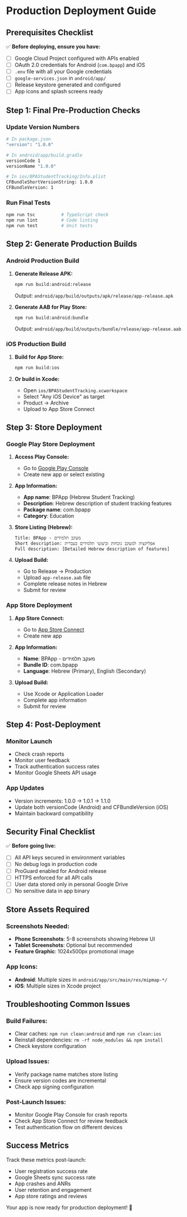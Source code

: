 # Production Deployment Guide

## Prerequisites Checklist

✅ **Before deploying, ensure you have:**
- [ ] Google Cloud Project configured with APIs enabled
- [ ] OAuth 2.0 credentials for Android (`com.bpapp`) and iOS
- [ ] `.env` file with all your Google credentials
- [ ] `google-services.json` in `android/app/`
- [ ] Release keystore generated and configured
- [ ] App icons and splash screens ready

## Step 1: Final Pre-Production Checks

### Update Version Numbers
```bash
# In package.json
"version": "1.0.0"

# In android/app/build.gradle
versionCode 1
versionName "1.0.0"

# In ios/BPAStudentTracking/Info.plist
CFBundleShortVersionString: 1.0.0
CFBundleVersion: 1
```

### Run Final Tests
```bash
npm run tsc          # TypeScript check
npm run lint         # Code linting
npm run test         # Unit tests
```

## Step 2: Generate Production Builds

### Android Production Build

1. **Generate Release APK:**
   ```bash
   npm run build:android:release
   ```
   Output: `android/app/build/outputs/apk/release/app-release.apk`

2. **Generate AAB for Play Store:**
   ```bash
   npm run build:android:bundle
   ```
   Output: `android/app/build/outputs/bundle/release/app-release.aab`

### iOS Production Build

1. **Build for App Store:**
   ```bash
   npm run build:ios
   ```

2. **Or build in Xcode:**
   - Open `ios/BPAStudentTracking.xcworkspace`
   - Select "Any iOS Device" as target
   - Product → Archive
   - Upload to App Store Connect

## Step 3: Store Deployment

### Google Play Store Deployment

1. **Access Play Console:**
   - Go to [Google Play Console](https://play.google.com/console)
   - Create new app or select existing

2. **App Information:**
   - **App name**: BPApp (Hebrew Student Tracking)
   - **Description**: Hebrew description of student tracking features
   - **Package name**: com.bpapp
   - **Category**: Education

3. **Store Listing (Hebrew):**
   ```
   Title: BPApp - מעקב תלמידים
   Short description: אפליקציה למעקב נוכחות וביצועי תלמידים בעברית
   Full description: [Detailed Hebrew description of features]
   ```

4. **Upload Build:**
   - Go to Release → Production
   - Upload `app-release.aab` file
   - Complete release notes in Hebrew
   - Submit for review

### App Store Deployment

1. **App Store Connect:**
   - Go to [App Store Connect](https://appstoreconnect.apple.com)
   - Create new app

2. **App Information:**
   - **Name**: BPApp - מעקב תלמידים  
   - **Bundle ID**: com.bpapp
   - **Language**: Hebrew (Primary), English (Secondary)

3. **Upload Build:**
   - Use Xcode or Application Loader
   - Complete app information
   - Submit for review

## Step 4: Post-Deployment

### Monitor Launch
- Check crash reports
- Monitor user feedback
- Track authentication success rates
- Monitor Google Sheets API usage

### App Updates
- Version increments: 1.0.0 → 1.0.1 → 1.1.0
- Update both versionCode (Android) and CFBundleVersion (iOS)
- Maintain backward compatibility

## Security Final Checklist

✅ **Before going live:**
- [ ] All API keys secured in environment variables
- [ ] No debug logs in production code
- [ ] ProGuard enabled for Android release
- [ ] HTTPS enforced for all API calls
- [ ] User data stored only in personal Google Drive
- [ ] No sensitive data in app binary

## Store Assets Required

### Screenshots Needed:
- **Phone Screenshots**: 5-8 screenshots showing Hebrew UI
- **Tablet Screenshots**: Optional but recommended
- **Feature Graphic**: 1024x500px promotional image

### App Icons:
- **Android**: Multiple sizes in `android/app/src/main/res/mipmap-*/`
- **iOS**: Multiple sizes in Xcode project

## Troubleshooting Common Issues

### Build Failures:
- Clear caches: `npm run clean:android` and `npm run clean:ios`
- Reinstall dependencies: `rm -rf node_modules && npm install`
- Check keystore configuration

### Upload Issues:
- Verify package name matches store listing
- Ensure version codes are incremental
- Check app signing configuration

### Post-Launch Issues:
- Monitor Google Play Console for crash reports
- Check App Store Connect for review feedback
- Test authentication flow on different devices

## Success Metrics

Track these metrics post-launch:
- User registration success rate
- Google Sheets sync success rate
- App crashes and ANRs
- User retention and engagement
- App store ratings and reviews

Your app is now ready for production deployment! 🚀